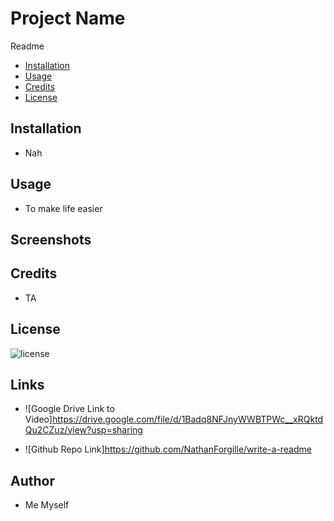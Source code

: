 
# Project Name
Readme

*  [Installation](#installation)
*  [Usage](#usage)
*  [Credits](#credits)
*  [License](#license)

## Installation
- Nah

## Usage
- To make life easier

## Screenshots

## Credits
- TA

## License
![license](https://img.shields.io/badge/license-MIT-blue.svg)

## Links
- ![Google Drive Link to Video]https://drive.google.com/file/d/1Badq8NFJnyWWBTPWc__xRQktdQu2CZuz/view?usp=sharing

- ![Github Repo Link]https://github.com/NathanForgille/write-a-readme

## Author
- Me Myself